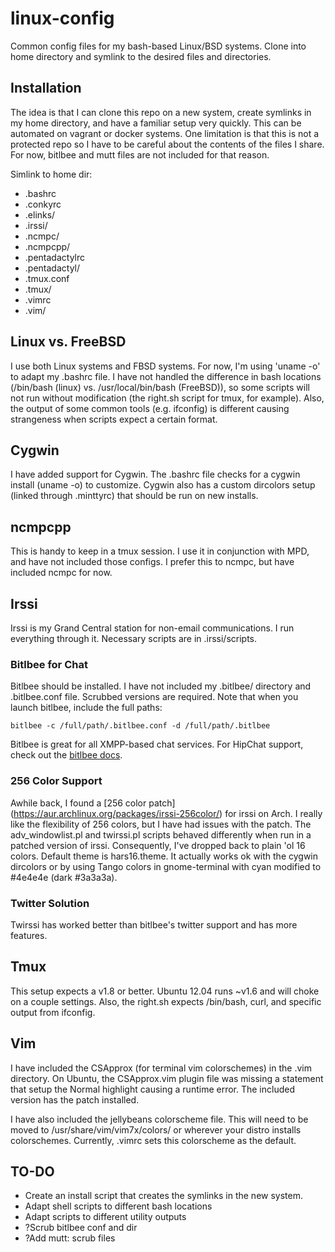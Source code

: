 linux-config
============

Common config files for my bash-based Linux/BSD systems.  Clone into home
directory and symlink to the desired files and directories.

Installation
------------
The idea is that I can clone this repo on a new system, create symlinks in my
home directory, and have a familiar setup very quickly.  This can be automated
on vagrant or docker systems.  One limitation is that this is not a protected
repo so I have to be careful about the contents of the files I share.  For now,
bitlbee and mutt files are not included for that reason.

Simlink to home dir:
- .bashrc
- .conkyrc
- .elinks/
- .irssi/
- .ncmpc/
- .ncmpcpp/
- .pentadactylrc
- .pentadactyl/
- .tmux.conf
- .tmux/
- .vimrc
- .vim/

Linux vs. FreeBSD
-----------------
I use both Linux systems and FBSD systems.  For now, I'm using 'uname -o' to
adapt my .bashrc file.  I have not handled the difference in bash locations
(/bin/bash (linux) vs. /usr/local/bin/bash (FreeBSD)), so some scripts will not
run without modification (the right.sh script for tmux, for example).  Also,
the output of some common tools (e.g. ifconfig) is different causing
strangeness when scripts expect a certain format.

Cygwin
------
I have added support for Cygwin.  The .bashrc file checks for a cygwin install
(uname -o) to customize.  Cygwin also has a custom dircolors setup (linked
through .minttyrc) that should be run on new installs.

ncmpcpp
-------
This is handy to keep in a tmux session.  I use it in conjunction with MPD, and
have not included those configs.  I prefer this to ncmpc, but have included
ncmpc for now.

Irssi
-----
Irssi is my Grand Central station for non-email communications.  I run
everything through it. Necessary scripts are in .irssi/scripts.

### Bitlbee for Chat
Bitlbee should be installed.  I have not included my .bitlbee/ directory and
.bitlbee.conf file.  Scrubbed versions are required.  Note that when you launch
bitlbee, include the full paths: 

	bitlbee -c /full/path/.bitlbee.conf -d /full/path/.bitlbee 

Bitlbee is great for all XMPP-based chat services.  For HipChat support, check
out the [bitlbee docs](http://wiki.bitlbee.org/HowtoHipchat).

### 256 Color Support
Awhile back, I found a [256 color patch]
(https://aur.archlinux.org/packages/irssi-256color/) for irssi on Arch.  I really like
the flexibility of 256 colors, but I have had issues with the patch.  The
adv\_windowlist.pl and twirssi.pl scripts behaved differently when run in a
patched version of irssi.  Consequently, I've dropped back to plain 'ol 16
colors.  Default theme is hars16.theme.  It actually works ok with the cygwin
dircolors or by using Tango colors in gnome-terminal with cyan modified to
\#4e4e4e (dark \#3a3a3a).

### Twitter Solution
Twirssi has worked better than bitlbee's twitter support and has more features.

Tmux
----
This setup expects a v1.8 or better.  Ubuntu 12.04 runs ~v1.6 and will choke on
a couple settings.  Also, the right.sh expects /bin/bash, curl, and specific
output from ifconfig.

Vim
---
I have included the CSApprox (for terminal vim colorschemes) in the .vim
directory.  On Ubuntu, the CSApprox.vim plugin file was missing a statement
that setup the Normal highlight causing a runtime error.  The included version
has the patch installed.

I have also included the jellybeans colorscheme file.  This will need to be
moved to /usr/share/vim/vim7x/colors/ or wherever your distro installs
colorschemes.  Currently, .vimrc sets this colorscheme as the default.

TO-DO
-----
- Create an install script that creates the symlinks in the new system.
- Adapt shell scripts to different bash locations
- Adapt scripts to different utility outputs
- ?Scrub bitlbee conf and dir
- ?Add mutt: scrub files 
